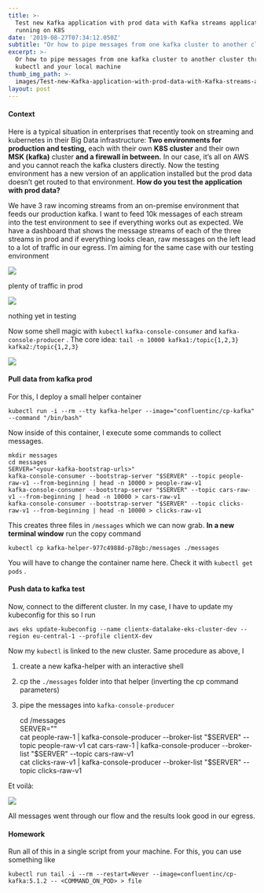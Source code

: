 ```yaml
---
title: >-
  Test new Kafka application with prod data with Kafka streams applications
  running on K8S
date: '2019-08-27T07:34:12.050Z'
subtitle: "Or how to pipe messages from one kafka cluster to another cluster through kubectl and your local\_machine"
excerpt: >-
  Or how to pipe messages from one kafka cluster to another cluster through
  kubectl and your local machine
thumb_img_path: >-
  images/Test-new-Kafka-application-with-prod-data-with-Kafka-streams-applications-running-on-K8S/1*7ceKO4NvKLgYlbQqJfgRQg.jpeg
layout: post
---
```

#### Context

Here is a typical situation in enterprises that recently took on streaming and kubernetes in their Big Data infrastructure: **Two environments for production and testing,** each with their own **K8S cluster** and their own **MSK (kafka)** cluster **and a firewall in between.** In our case, it’s all on AWS and you cannot reach the kafka clusters directly. Now the testing environment has a new version of an application installed but the prod data doesn’t get routed to that environment. **How do you test the application with prod data?**

We have 3 raw incoming streams from an on-premise environment that feeds our production kafka. I want to feed 10k messages of each stream into the test environment to see if everything works out as expected. We have a dashboard that shows the message streams of each of the three streams in prod and if everything looks clean, raw messages on the left lead to a lot of traffic in our egress. I’m aiming for the same case with our testing environment

![](/images/Test-new-Kafka-application-with-prod-data-with-Kafka-streams-applications-running-on-K8S/1*7ceKO4NvKLgYlbQqJfgRQg.jpeg)

<figcaption>plenty of traffic in&nbsp;prod</figcaption>

![](/images/Test-new-Kafka-application-with-prod-data-with-Kafka-streams-applications-running-on-K8S/1*0ErEpqQp8yqQaTJi3AzCFA.jpeg)

<figcaption>nothing yet in&nbsp;testing</figcaption>

Now some shell magic with `kubectl` `kafka-console-consumer` and `kafka-console-producer` . The core idea: `tail -n 10000 kafka1:/topic{1,2,3} kafka2:/topic{1,2,3}`

![](/images/Test-new-Kafka-application-with-prod-data-with-Kafka-streams-applications-running-on-K8S/1*Hf-_AZ3OyYAj94cJhxQOrw.png)

#### Pull data from kafka prod

For this, I deploy a small helper container

    kubectl run -i --rm --tty kafka-helper --image="confluentinc/cp-kafka" --command "/bin/bash"

Now inside of this container, I execute some commands to collect messages.

    mkdir messages  
    cd messages  
    SERVER="<your-kafka-bootstrap-urls>"  
    kafka-console-consumer --bootstrap-server "$SERVER" --topic people-raw-v1 --from-beginning | head -n 10000 > people-raw-v1  
    kafka-console-consumer --bootstrap-server "$SERVER" --topic cars-raw-v1 --from-beginning | head -n 10000 > cars-raw-v1  
    kafka-console-consumer --bootstrap-server "$SERVER" --topic clicks-raw-v1 --from-beginning | head -n 10000 > clicks-raw-v1  
      
    

This creates three files in `/messages` which we can now grab. **In a new terminal window** run the copy command

`kubectl cp kafka-helper-977c4988d-p78gb:/messages ./messages`

You will have to change the container name here. Check it with `kubectl get pods` .

#### Push data to kafka test

Now, connect to the different cluster. In my case, I have to update my kubeconfig for this so I run

    aws eks update-kubeconfig --name clientx-datalake-eks-cluster-dev --region eu-central-1 --profile clientX-dev

Now my `kubectl` is linked to the new cluster. Same procedure as above, I

1.  create a new kafka-helper with an interactive shell
2.  cp the `./messages` folder into that helper (inverting the cp command parameters)
3.  pipe the messages into `kafka-console-producer`

    cd /messages  
    SERVER="<your-kafka-bootstrap-urls>"  
    cat people-raw-1  | kafka-console-producer --broker-list "$SERVER" --topic people-raw-v1  
    cat cars-raw-1    | kafka-console-producer --broker-list "$SERVER" --topic cars-raw-v1  
    cat clicks-raw-v1 | kafka-console-producer --broker-list "$SERVER" --topic clicks-raw-v1

Et voilà:

![](/images/Test-new-Kafka-application-with-prod-data-with-Kafka-streams-applications-running-on-K8S/1*MevCcBh1aqU4v5DMt-L9bw.jpeg)

All messages went through our flow and the results look good in our egress.

#### Homework

Run all of this in a single script from your machine. For this, you can use something like

    kubectl run tail -i --rm --restart=Never --image=confluentinc/cp-kafka:5.1.2 -- <COMMAND_ON_POD> > file
